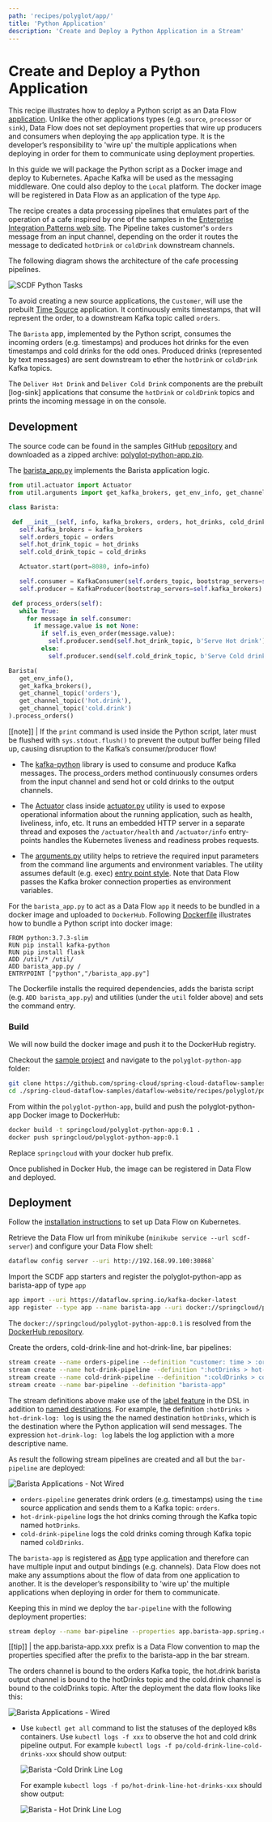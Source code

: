 ```yaml
---
path: 'recipes/polyglot/app/'
title: 'Python Application'
description: 'Create and Deploy a Python Application in a Stream'
---
```


# Create and Deploy a Python Application

This recipe illustrates how to deploy a Python script as an Data Flow [application](https://docs.spring.io/spring-cloud-dataflow/docs/%dataflow-version%/reference/htmlsingle/#spring-cloud-dataflow-stream-app-dsl).
Unlike the other applications types (e.g. `source`, `processor` or `sink`), Data Flow does not set deployment properties that wire up producers and consumers when deploying the `app` application type.
It is the developer’s responsibility to 'wire up' the multiple applications when deploying in order for them to communicate using deployment properties.

In this guide we will package the Python script as a Docker image and deploy to Kubernetes. Apache Kafka will be used as the messaging middleware. One could also deploy to the `Local` platform.
The docker image will be registered in Data Flow as an application of the type `App`.

The recipe creates a data processing pipelines that emulates part of the operation of a cafe inspired by one of the samples in the [Enterprise Integration Patterns web site](https://www.enterpriseintegrationpatterns.com/ramblings/18_starbucks.html).
The Pipeline takes customer's `orders` message from an input channel, depending on the order it routes the message to dedicated `hotDrink` or `coldDrink` downstream channels.

The following diagram shows the architecture of the cafe processing pipelines.

![SCDF Python Tasks](images/polyglot-python-app-architecture.png)

To avoid creating a new source applications, the `Customer`, will use the prebuilt [Time Source](https://docs.spring.io/spring-cloud-stream-app-starters/docs/%streaming-apps-version%/reference/htmlsingle/#spring-cloud-stream-modules-time-source) application.
It continuously emits timestamps, that will represent the order, to a downstream Kafka topic called `orders`.

The `Barista` app, implemented by the Python script, consumes the incoming orders (e.g. timestamps) and produces hot drinks for the even timestamps and cold drinks for the odd ones.
Produced drinks (represented by text messages) are sent downstream to ether the `hotDrink` or `coldDrink` Kafka topics.

The `Deliver Hot Drink` and `Deliver Cold Drink` components are the prebuilt [log-sink] applications that consume the `hotDrink` or `coldDrink` topics and prints the incoming message in on the console.

## Development

The source code can be found in the samples GitHub [repository](https://github.com/spring-cloud/spring-cloud-dataflow-samples/tree/master/dataflow-website/recipes/polyglot/polyglot-python-app) and downloaded as a zipped archive: [polyglot-python-app.zip](https://github.com/spring-cloud/spring-cloud-dataflow-samples/raw/master/dataflow-website/recipes/polyglot/polyglot-python-app.zip).

The [barista_app.py](https://github.com/spring-cloud/spring-cloud-dataflow-samples/blob/master/dataflow-website/recipes/polyglot/polyglot-python-app/barista_app.py) implements the Barista application logic.

```python
from util.actuator import Actuator
from util.arguments import get_kafka_brokers, get_env_info, get_channel_topic

class Barista:

 def __init__(self, info, kafka_brokers, orders, hot_drinks, cold_drinks):
   self.kafka_brokers = kafka_brokers
   self.orders_topic = orders
   self.hot_drink_topic = hot_drinks
   self.cold_drink_topic = cold_drinks

   Actuator.start(port=8080, info=info)

   self.consumer = KafkaConsumer(self.orders_topic, bootstrap_servers=self.kafka_brokers)
   self.producer = KafkaProducer(bootstrap_servers=self.kafka_brokers)

 def process_orders(self):
   while True:
     for message in self.consumer:
       if message.value is not None:
         if self.is_even_order(message.value):
           self.producer.send(self.hot_drink_topic, b'Serve Hot drink')
         else:
           self.producer.send(self.cold_drink_topic, b'Serve Cold drink')

Barista(
   get_env_info(),
   get_kafka_brokers(),
   get_channel_topic('orders'),
   get_channel_topic('hot.drink'),
   get_channel_topic('cold.drink')
).process_orders()

```

[[note]]
| If the `print` command is used inside the Python script, later must be flushed with `sys.stdout.flush()` to prevent the output buffer being filled up, causing disruption to the Kafka’s consumer/producer flow!

- The [kafka-python](https://github.com/dpkp/kafka-python) library is used to consume and produce Kafka messages. The process_orders method continuously consumes orders from the input channel and send hot or cold drinks to the output channels.

- The [Actuator](https://github.com/spring-cloud/spring-cloud-dataflow-samples/blob/master/dataflow-website/recipes/polyglot/polyglot-python-app/util/actuator.py#L7) class inside [actuator.py](https://github.com/spring-cloud/spring-cloud-dataflow-samples/blob/master/dataflow-website/recipes/polyglot/polyglot-python-app/util/actuator.py) utility is used to expose operational information about the running application, such as health, liveliness, info, etc.
  It runs an embedded HTTP server in a separate thread and exposes the `/actuator/health` and `/actuator/info` entry-points handles the Kubernetes liveness and readiness probes requests.

- The [arguments.py](https://github.com/spring-cloud/spring-cloud-dataflow-samples/blob/master/dataflow-website/recipes/polyglot/polyglot-python-app/util/arguments.py) utility helps to retrieve the required input parameters from the command line arguments and environment variables.
  The utility assumes default (e.g. exec) [entry point style](https://docs.spring.io/spring-cloud-dataflow/docs/%dataflow-version%/reference/htmlsingle/#_entry_point_style_2).
  Note that Data Flow passes the Kafka broker connection properties as environment variables.

For the `barista_app.py` to act as a Data Flow `app` it needs to be bundled in a docker image and uploaded to `DockerHub`. Following [Dockerfile](https://github.com/spring-cloud/spring-cloud-dataflow-samples/blob/master/dataflow-website/recipes/polyglot/polyglot-python-app/Dockerfile) illustrates how to bundle a Python script into docker image:

```docker
FROM python:3.7.3-slim
RUN pip install kafka-python
RUN pip install flask
ADD /util/* /util/
ADD barista_app.py /
ENTRYPOINT ["python","/barista_app.py"]
```

The Dockerfile installs the required dependencies, adds the barista script (e.g. `ADD barista_app.py`) and utilities (under the `util` folder above) and sets the command entry.

### Build

We will now build the docker image and push it to the DockerHub registry.

Checkout the [sample project](https://github.com/spring-cloud/spring-cloud-dataflow-samples) and navigate to the `polyglot-python-app` folder:

```bash
git clone https://github.com/spring-cloud/spring-cloud-dataflow-samples
cd ./spring-cloud-dataflow-samples/dataflow-website/recipes/polyglot/polyglot-python-app/
```

From within the `polyglot-python-app`, build and push the polyglot-python-app Docker image to DockerHub:

```bash
docker build -t springcloud/polyglot-python-app:0.1 .
docker push springcloud/polyglot-python-app:0.1
```

<!--TIP-->

Replace `springcloud` with your docker hub prefix.

<!--END_TIP-->

Once published in Docker Hub, the image can be registered in Data Flow and deployed.

## Deployment

Follow the [installation instructions](%currentPath%/installation/kubernetes/) to set up Data Flow on Kubernetes.

Retrieve the Data Flow url from minikube (`minikube service --url scdf-server`) and configure your Data Flow shell:

```bash
dataflow config server --uri http://192.168.99.100:30868`
```

Import the SCDF app starters and register the polyglot-python-app as barista-app of type `app`

```bash
app import --uri https://dataflow.spring.io/kafka-docker-latest
app register --type app --name barista-app --uri docker://springcloud/polyglot-python-app:0.1
```

The `docker://springcloud/polyglot-python-app:0.1` is resolved from the [DockerHub repository](https://hub.docker.com/r/springcloud/polyglot-python-app).

Create the orders, cold-drink-line and hot-drink-line, bar pipelines:

```bash
stream create --name orders-pipeline --definition "customer: time > :orders" --deploy
stream create --name hot-drink-pipeline --definition ":hotDrinks > hot-drink-log: log" --deploy
stream create --name cold-drink-pipeline --definition ":coldDrinks > cold-drink-log: log" --deploy
stream create --name bar-pipeline --definition "barista-app"
```

<!--NOTE-->

The stream definitions above make use of the [label feature](%currentPath%/feature-guides/streams/labels/) in the DSL in addition to [named destinations](%currentPath%/feature-guides/streams/named-destinations/). For example, the definition `:hotDrinks > hot-drink-log: log` is using the the named destination `hotDrinks`, which is the destination where the Python application will send messages. The expression `hot-drink-log: log` labels the log appliction with a more descriptive name.

<!--END_NOTE-->

As result the following stream pipelines are created and all but the `bar-pipeline` are deployed:

![Barista Applications - Not Wired](images/polyglot-python-app-barista.png)

- `orders-pipeline` generates drink orders (e.g. timestamps) using the `time` source application and sends them to a Kafka topic: `orders`.
- `hot-drink-pipeline` logs the hot drinks coming through the Kafka topic named `hotDrinks`.
- `cold-drink-pipeline` logs the cold drinks coming through Kafka topic named `coldDrinks`.

<!--IMPORTANT-->

The `barista-app` is registered as [App](https://docs.spring.io/spring-cloud-dataflow/docs/%dataflow-version%/reference/htmlsingle/#spring-cloud-dataflow-stream-app-dsl) type application and therefore can have multiple input and output bindings (e.g. channels). Data Flow does not make any assumptions about the flow of data from one application to another. It is the developer’s responsibility to 'wire up' the multiple applications when deploying in order for them to communicate.

<!--END_IMPORTANT-->

Keeping this in mind we deploy the `bar-pipeline` with the following deployment properties:

```bash
stream deploy --name bar-pipeline --properties app.barista-app.spring.cloud.stream.bindings.orders.destination=orders,app.barista-app.spring.cloud.stream.bindings.hot.drink.destination=hotDrinks,app.barista-app.spring.cloud.stream.bindings.cold.drink.destination=coldDrinks
```

[[tip]]
| the app.barista-app.xxx prefix is a Data Flow convention to map the properties specified after the prefix to the barista-app in the bar stream.

The orders channel is bound to the orders Kafka topic, the hot.drink barista output channel is bound to the hotDrinks topic and the cold.drink channel is bound to the coldDrinks topic.
After the deployment the data flow looks like this:

![Barista Applications - Wired](images/polyglot-python-app-barista-wired.png)

- Use `kubectl get all` command to list the statuses of the deployed k8s containers. Use `kubectl logs -f xxx` to observe the hot and cold drink pipeline output.
  For example `kubectl logs -f po/cold-drink-line-cold-drinks-xxx` should show output:

  ![Barista -Cold Drink Line Log](images/cold-drink-line-cold-drinks-log.png)

  For example `kubectl logs -f po/hot-drink-line-hot-drinks-xxx` should show output:

  ![Barista - Hot Drink Line Log](images/cold-drink-line-hot-drinks-log.png)
